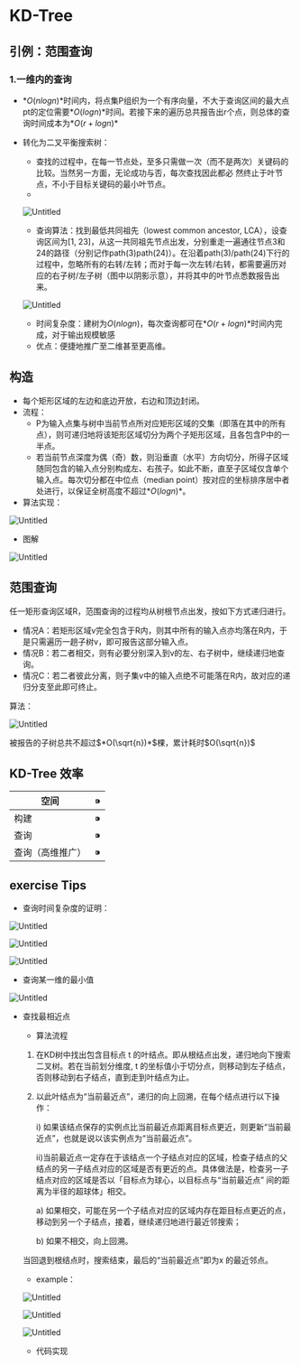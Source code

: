 # KD-Tree

## 引例：范围查询

### 1.一维内的查询

- $*O(nlogn)*$时间内，将点集P组织为一个有序向量，不大于查询区间的最大点pt的定位需要$*O(logn)*$时间。若接下来的遍历总共报告出r个点，则总体的查询时间成本为$*O(r + logn)*$
- 转化为二叉平衡搜索树：
    - 查找的过程中，在每一节点处，至多只需做一次（而不是两次）关键码的比较。当然另一方面，无论成功与否，每次查找因此都必 然终止于叶节点，不小于目标关键码的最小叶节点。
    - 
    
    ![Untitled](KD-Tree%2078c193d56e0443adb878287b2c734b4f/Untitled.png)
    
    - 查询算法：找到最低共同祖先（lowest common ancestor, LCA），设查询区间为[1, 23]，从这一共同祖先节点出发，分别重走一遍通往节点3和24的路径（分别记作path(3)path(24)）。在沿着path(3)/path(24)下行的过程中，忽略所有的右转/左转；而对于每一次左转/右转，都需要遍历对应的右子树/左子树（图中以阴影示意），并将其中的叶节点悉数报告出来。
    
    ![Untitled](KD-Tree%2078c193d56e0443adb878287b2c734b4f/Untitled%201.png)
    
    - 时间复杂度：建树为$O (nlogn)$，每次查询都可在$*O(r + logn)*$时间内完成，对于输出规模敏感
    - 优点：便捷地推广至二维甚至更高维。

## 构造

- 每个矩形区域的左边和底边开放，右边和顶边封闭。
- 流程：
    - P为输入点集与树中当前节点所对应矩形区域的交集（即落在其中的所有点），则可递归地将该矩形区域切分为两个子矩形区域，且各包含P中的一半点。
    - 若当前节点深度为偶（奇）数，则沿垂直（水平）方向切分，所得子区域随同包含的输入点分别构成左、右孩子。如此不断，直至子区域仅含单个输入点。每次切分都在中位点（median point）按对应的坐标排序居中者处进行，以保证全树高度不超过$*O(logn)*$。
- 算法实现：

![Untitled](KD-Tree%2078c193d56e0443adb878287b2c734b4f/Untitled%202.png)

- 图解

![Untitled](KD-Tree%2078c193d56e0443adb878287b2c734b4f/Untitled%203.png)

## 范围查询

任一矩形查询区域R，范围查询的过程均从树根节点出发，按如下方式递归进行。

- 情况A：若矩形区域v完全包含于R内，则其中所有的输入点亦均落在R内，于是只需遍历一趟子树v，即可报告这部分输入点。
- 情况B：若二者相交，则有必要分别深入到v的左、右子树中，继续递归地查询。
- 情况C：若二者彼此分离，则子集v中的输入点绝不可能落在R内，故对应的递归分支至此即可终止。

算法：

![Untitled](KD-Tree%2078c193d56e0443adb878287b2c734b4f/Untitled%204.png)

被报告的子树总共不超过$*O(\sqrt{n})*$棵，累计耗时$O(\sqrt{n})$

## KD-Tree 效率

| 空间 | ⁍ |
| --- | --- |
| 构建 | ⁍ |
| 查询 | ⁍ |
| 查询（高维推广） | ⁍ |

## exercise Tips

- 查询时间复杂度的证明：

![Untitled](KD-Tree%2078c193d56e0443adb878287b2c734b4f/Untitled%205.png)

![Untitled](KD-Tree%2078c193d56e0443adb878287b2c734b4f/Untitled%206.png)

![Untitled](KD-Tree%2078c193d56e0443adb878287b2c734b4f/Untitled%207.png)

- 查询某一维的最小值

![Untitled](KD-Tree%2078c193d56e0443adb878287b2c734b4f/Untitled%208.png)

- 查找最相近点
    - 算法流程
    1. 在KD树中找出包含目标点 t 的叶结点。即从根结点出发，递归地向下搜索二叉树。若在当前划分维度, t 的坐标值小于切分点，则移动到左子结点，否则移动到右子结点，直到走到叶结点为止。
    2. 以此叶结点为“当前最近点”，递归的向上回溯，在每个结点进行以下操作：
        
        i) 如果该结点保存的实例点比当前最近点距离目标点更近，则更新“当前最近点”，也就是说以该实例点为“当前最近点”。
        
        ii)当前最近点一定存在于该结点一个子结点对应的区域，检查子结点的父结点的另一子结点对应的区域是否有更近的点。具体做法是，检查另一子结点对应的区域是否以「目标点为球心，以目标点与“当前最近点” 间的距离为半径的超球体」相交。
        
        a) 如果相交，可能在另一个子结点对应的区域内存在距目标点更近的点，移动到另一个子结点，接着，继续递归地进行最近邻搜索；
        
        b) 如果不相交，向上回溯。
        
    
    当回退到根结点时，搜索结束，最后的“当前最近点”即为x 的最近邻点。
    
    - example：
    
    ![Untitled](KD-Tree%2078c193d56e0443adb878287b2c734b4f/Untitled%209.png)
    
    ![Untitled](KD-Tree%2078c193d56e0443adb878287b2c734b4f/Untitled%2010.png)
    
    ![Untitled](KD-Tree%2078c193d56e0443adb878287b2c734b4f/Untitled%2011.png)
    
    - 代码实现